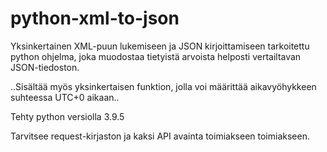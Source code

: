 # python-xml-to-json
Yksinkertainen XML-puun lukemiseen ja JSON kirjoittamiseen tarkoitettu python ohjelma, joka muodostaa tietyistä arvoista helposti vertailtavan JSON-tiedoston.

..Sisältää myös yksinkertaisen funktion, jolla voi määrittää aikavyöhykkeen suhteessa UTC+0 aikaan..

Tehty python versiolla 3.9.5

Tarvitsee request-kirjaston ja kaksi API avainta toimiakseen toimiakseen.
